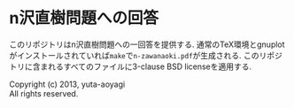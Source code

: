 n沢直樹問題への回答
===================

このリポジトリはn沢直樹問題への一回答を提供する.
通常のTeX環境とgnuplotがインストールされていれば`make`で`n-zawanaoki.pdf`が生成される.
このリポジトリに含まれるすべてのファイルに3-clause BSD licenseを適用する.

Copyright (c) 2013, yuta-aoyagi  
All rights reserved.
